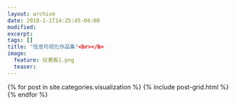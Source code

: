 ```yaml
---
layout: archive
date: 2018-1-1T14:25:45-04:00
modified:
excerpt: 
tags: []
title: "信息可视化作品集"<br></b>
image: 
  feature: 仪表板1.png
  teaser:
---
```



<div class="tiles">
{% for post in site.categories.visualization %}
  {% include post-grid.html %}
{% endfor %}
</div><!-- /.tiles 把所有categories 有 visualization 的列出来-->
